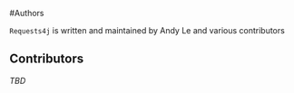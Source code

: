 #Authors

`Requests4j` is written and maintained by Andy Le and various contributors

## Contributors
*TBD*